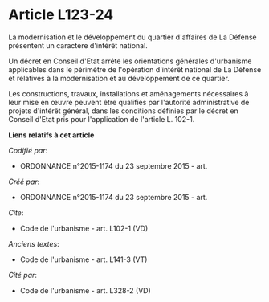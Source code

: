 # Article L123-24

La modernisation et le développement du quartier d'affaires de La Défense présentent un caractère d'intérêt national. 

Un décret en Conseil d'Etat arrête les orientations générales d'urbanisme applicables dans le périmètre de l'opération
d'intérêt national de La Défense et relatives à la modernisation et au développement de ce quartier. 

Les constructions, travaux, installations et aménagements nécessaires à leur mise en œuvre peuvent être qualifiés par
l'autorité administrative de projets d'intérêt général, dans les conditions définies par le décret en Conseil d'Etat pris
pour l'application de l'article L. 102-1.

**Liens relatifs à cet article**

_Codifié par_:

  - ORDONNANCE n°2015-1174 du 23 septembre 2015 - art.

_Créé par_:

  - ORDONNANCE n°2015-1174 du 23 septembre 2015 - art.

_Cite_:

  - Code de l'urbanisme - art. L102-1 (VD)

_Anciens textes_:

  - Code de l'urbanisme - art. L141-3 (VT)

_Cité par_:

  - Code de l'urbanisme - art. L328-2 (VD)
